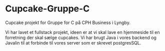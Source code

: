 # Cupcake-Gruppe-C
 Cupcake projekt for Gruppe for C på CPH Business i Lyngby.

 Vi har lavet et fullstack projekt, ideen er at vi skal lave en hjemmeside til en forretning der skal sælge cupcakes.
 Vi har brugt Java i vores backend og Javalin til at forbinde til vores server som er skrevet postgresSQL.